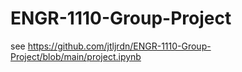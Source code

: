 # ENGR-1110-Group-Project

see https://github.com/jtljrdn/ENGR-1110-Group-Project/blob/main/project.ipynb
